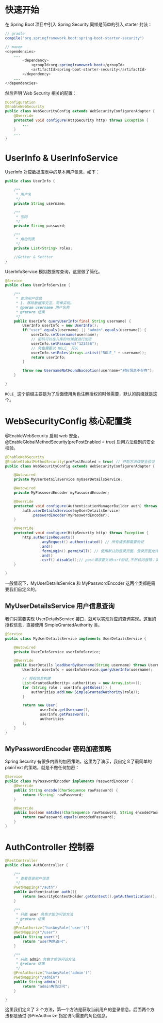 # 快速开始

在 Spring Boot 项目中引入 Spring Security 同样是简单的引入 starter 封装：

```java
// gradle
compile("org.springframework.boot:spring-boot-starter-security")

// maven
<dependencies>
    ...
        <dependency>
            <groupId>org.springframework.boot</groupId>
            <artifactId>spring-boot-starter-security</artifactId>
        </dependency>
    ...
</dependencies>
```

然后声明 Web Security 相关的配置：

```java
@Configuration
@EnableWebSecurity
public class WebSecurityConfig extends WebSecurityConfigurerAdapter {
    @Override
    protected void configure(HttpSecurity http) throws Exception {
        ...
    }
    ...
}
```

# UserInfo & UserInfoService

UserInfo 对应数据库表中的基本用户信息，如下：

```java
public class UserInfo {

    /**
     * 用户名
     */
    private String username;

    /**
     * 密码
     */
    private String password;

    /**
     * 角色列表
     */
    private List<String> roles;

    //Getter & Settter
}
```

UserInfoService 模拟数据库查询，这里做了简化。

```java
@Service
public class UserInfoService {

    /**
     * 查询用户信息
     * 1. 移除数据库交互，简单实现。
     * @param username 用户名称
     * @return 结果
     */
    public UserInfo queryUserInfo(final String username) {
        UserInfo userInfo = new UserInfo();
        if("user".equals(username) || "admin".equals(username)) {
            userInfo.setUsername(username);
            // 密码可以在入库的时候就进行加密
            userInfo.setPassword("123456");
            // 角色需要以 ROLE_ 开头
            userInfo.setRoles(Arrays.asList("ROLE_" + username));
            return userInfo;
        }

        throw new UsernameNotFoundException(username+"对应信息不存在");
    }

}
```

`ROLE_` 这个前缀主要是为了后面使用角色注解授权的时候需要，默认的前缀就是这个。

# WebSecurityConfig 核心配置类

@EnableWebSecurity 启用 web 安全，@EnableGlobalMethodSecurity(prePostEnabled = true) 启用方法级别的安全校验。

```java
@EnableWebSecurity
@EnableGlobalMethodSecurity(prePostEnabled = true) // 开启方法级安全验证
public class WebSecurityConfig extends WebSecurityConfigurerAdapter {

    @Autowired
    private MyUserDetailsService myUserDetailsService;

    @Autowired
    private MyPasswordEncoder myPasswordEncoder;

    @Override
    protected void configure(AuthenticationManagerBuilder auth) throws Exception {
        auth.userDetailsService(myUserDetailsService)
            .passwordEncoder(myPasswordEncoder);
    }

    @Override
    protected void configure(HttpSecurity http) throws Exception {
        http.authorizeRequests()
                .anyRequest().authenticated() // 所有请求都需要验证
                .and()
                .formLogin().permitAll() // 使用默认的登录页面，登录页面允许所有用户访问
                .and()
                .csrf().disable();// post请求要关闭csrf验证,不然访问报错；实际开发中开启，需要前端配合传递其他参数
    }

}
```

一般情况下，MyUserDetailsService 和 MyPasswordEncoder 这两个类都是需要我们自定义的。

## MyUserDetailsService 用户信息查询

我们只需要实现 UserDetailsService 接口，就可以实现对应的查询实现。这里的授权信息，直接使用 SimpleGrantedAuthority 类。

```java
@Service
public class MyUserDetailsService implements UserDetailsService {

    @Autowired
    private UserInfoService userInfoService;

    @Override
    public UserDetails loadUserByUsername(String username) throws UsernameNotFoundException {
        UserInfo userInfo = userInfoService.queryUserInfo(username);

        // 授权信息构建
        List<GrantedAuthority> authorities = new ArrayList<>();
        for (String role : userInfo.getRoles()) {
            authorities.add(new SimpleGrantedAuthority(role));
        }

        return new User(
                userInfo.getUsername(),
                userInfo.getPassword(),
                authorities
        );
    }
}
```

## MyPasswordEncoder 密码加密策略

Spring Security 有很多内置的加密策略，这里为了演示，我自定义了最简单的 plainText 的策略，就是不做任何加密：

```java
@Service
public class MyPasswordEncoder implements PasswordEncoder {
    @Override
    public String encode(CharSequence rawPassword) {
        return (String) rawPassword;
    }

    @Override
    public boolean matches(CharSequence rawPassword, String encodedPassword) {
        return rawPassword.equals(encodedPassword);
    }
}
```

# AuthController 控制器

```java
@RestController
public class AuthController {

    /**
     * 查看登录用户信息
     */
    @GetMapping("/auth")
    public Authentication auth(){
        return SecurityContextHolder.getContext().getAuthentication();
    }

    /**
     * 只能 user 角色才能访问该方法
     * @return 结果
     */
    @PreAuthorize("hasAnyRole('user')")
    @GetMapping("/user")
    public String user(){
        return "user角色访问";
    }

    /**
     * 只能 admin 角色才能访问该方法
     * @return 结果
     */
    @PreAuthorize("hasAnyRole('admin')")
    @GetMapping("/admin")
    public String admin(){
        return "admin角色访问";
    }

}
```

这里我们定义了 3 个方法，第一个方法是获取当前用户的登录信息。后面两个方法都是通过 @PreAuthorize 指定访问需要的角色信息。
